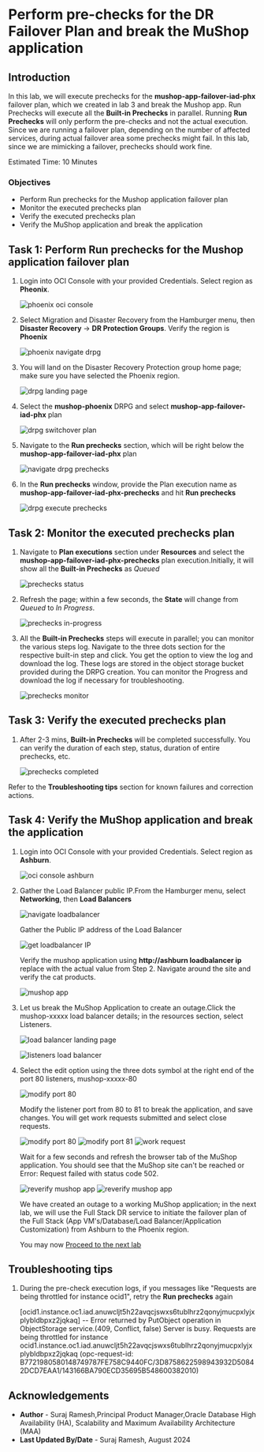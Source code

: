 # Perform pre-checks for the DR Failover Plan and break the MuShop application

## Introduction

In this lab, we will execute prechecks for the **mushop-app-failover-iad-phx** failover plan, which we created in lab 3 and break the Mushop app. Run Prechecks will execute all the **Built-in Prechecks** in parallel. Running **Run Prechecks** will only perform the pre-checks and not the actual execution. Since we are running a failover plan, depending on the number of affected services, during actual failover area some prechecks might fail. In this lab, since we are mimicking a failover, prechecks should work fine. 

Estimated Time: 10 Minutes

### Objectives

- Perform Run prechecks for the Mushop application failover plan
- Monitor the executed prechecks plan
- Verify the executed prechecks plan
- Verify the MuShop application and break the application

## Task 1: Perform Run prechecks for the Mushop application failover plan

1.  Login into OCI Console with your provided Credentials. Select region as **Pheonix**.

    ![phoenix oci console](./images/phoenix-region-new.png)

2.  Select Migration and Disaster Recovery from the Hamburger menu, then **Disaster Recovery** -> **DR Protection Groups**. Verify the region is **Phoenix**

    ![phoenix navigate drpg](./images/phoenix-drpgpage-new.png)

3.  You will land on the Disaster Recovery Protection group home page; make sure you have selected the Phoenix region.

    ![drpg landing page](./images/drpg-status-phoenix-new.png)

4.  Select the **mushop-phoenix** DRPG and select **mushop-app-failover-iad-phx** plan

    ![drpg switchover plan](./images/phoenix-fodrplan-created-new.png)

5.  Navigate to the **Run prechecks** section, which will be right below the **mushop-app-failover-iad-phx** plan

    ![navigate drpg prechecks](./images/phoenix-forun-prechecks-new.png)

6.  In the **Run prechecks** window, provide the Plan execution name as **mushop-app-failover-iad-phx-prechecks** and hit **Run prechecks**

    ![drpg execute prechecks](./images/phoenix-foexecute-prechecks-new.png)

## Task 2: Monitor the executed prechecks plan

1.  Navigate to **Plan executions** section under **Resources** and select the **mushop-app-failover-iad-phx-prechecks** plan execution.Initially, it will show all the **Built-in Prechecks** as *Queued*

    ![prechecks status](./images/phoenix-foexecute-queued-new.png)

2.  Refresh the page; within a few seconds, the **State** will change from *Queued* to *In Progress*.

    ![prechecks in-progress](./images/phoenix-foexecute-inprogress-new.png)

3.  All the **Built-in Prechecks**  steps will execute in parallel; you can monitor the various steps log. Navigate to the three dots section for the respective built-in step and click. You get the option to view the log and download the log. These logs are stored in the object storage bucket provided during the DRPG creation. You can monitor the Progress and download the log if necessary for troubleshooting.

    ![prechecks monitor](./images/phoenix-foexecute-monitor-new.png)

## Task 3: Verify the executed prechecks plan

1. After 2-3 mins, **Built-in Prechecks**  will be completed successfully. You can verify the duration of each step, status, duration of entire prechecks, etc.

    ![prechecks completed](./images/phoenix-foexecute-done-new.png)

Refer to the **Troubleshooting tips** section for known failures and correction actions.

## Task 4: Verify the MuShop application and break the application

1.  Login into OCI Console with your provided Credentials. Select region as **Ashburn**.

    ![oci console ashburn](./images/ashburn-region-new.png)
  
2.  Gather the Load Balancer public IP.From the Hamburger menu, select **Networking**, then **Load Balancers**
  
    ![navigate loadbalancer](./images/ashburn-loadbalancer-navigate-new.png)

    Gather the Public IP address of the Load Balancer

     ![get loadbalancer IP](./images/ashburn-loadbalancer-ip-new.png)

    Verify the mushop application using **http://ashburn loadbalancer ip**
    replace with the actual value from Step 2. Navigate around the site and verify the cat products.

    ![mushop app](./images/mushop-app-new.png)

3.  Let us break the MuShop Application to create an outage.Click the mushop-xxxxx load balancer details; in the resources section, select Listeners.

    ![load balancer landing page](./images/loadbalancer-ash-new.png)

    ![listeners load balancer](./images/loadbalancer-listeners-new.png)

4.  Select the edit option using the three dots symbol at the right end of the port 80 listeners, mushop-xxxxx-80

    ![modify port 80](./images/port80-edit-new.png)

    Modify the listener port from 80 to 81 to break the application, and save changes. You will get work requests submitted and select close requests.

    ![modify port 80](./images/port80-edit1-new.png)
    ![modify port 81](./images/port81-edit-new.png)
    ![work request](./images/workrequest-listener-new.png)

    Wait for a few seconds and refresh the browser tab of the MuShop application. You should see that the MuShop site can't be reached or Error: Request failed with status code 502. 

    ![reverify mushop app](./images/mushop-broken-new.png)
    ![reverify mushop app](./images/mushop-broken-new1.png)

    We have created an outage to a working MuShop application; in the next lab, we will use the Full Stack DR service to initiate the failover plan of the Full Stack (App VM's/Database/Load Balancer/Application Customization) from Ashburn to the Phoenix region.

    You may now [Proceed to the next lab](#next)

## Troubleshooting tips

1.  During the pre-check execution logs, if you messages like "Requests are being throttled for instance ocid1", retry the **Run prechecks** again

    [ocid1.instance.oc1.iad.anuwcljt5h22avqcjswxs6tublhrz2qonyjmucpxlyjxplybldbpxz2jqkaq] -- Error returned by PutObject operation in ObjectStorage service.(409, Conflict, false) Server is busy. Requests are being throttled for instance ocid1.instance.oc1.iad.anuwcljt5h22avqcjswxs6tublhrz2qonyjmucpxlyjxplybldbpxz2jqkaq (opc-request-id: B7721980580148749787FE758C9440FC/3D8758622598943932D50842DCD7EAA1/143166BA790ECD35695B548600382010)

## Acknowledgements

- **Author** - Suraj Ramesh,Principal Product Manager,Oracle Database High Availability (HA), Scalability and Maximum Availability Architecture (MAA)
- **Last Updated By/Date** - Suraj Ramesh, August 2024
